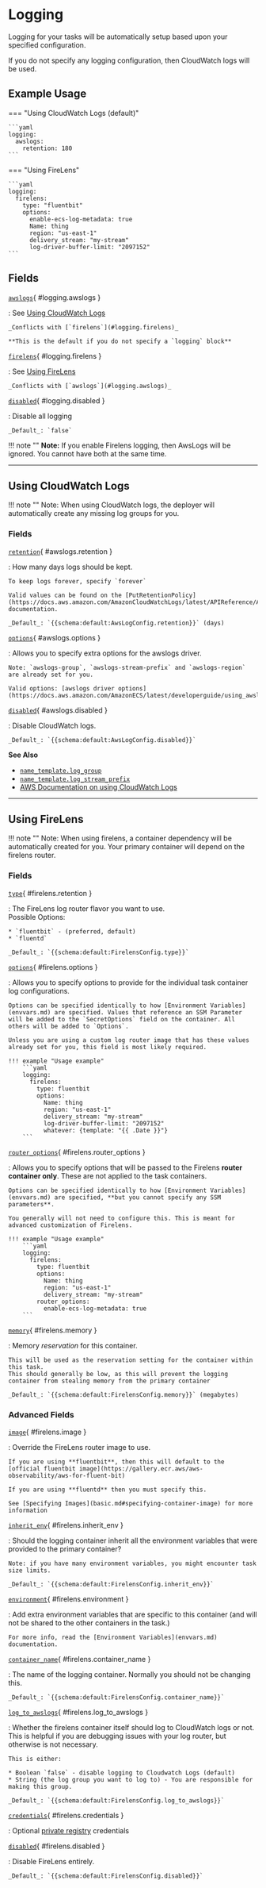 # Logging

Logging for your tasks will be automatically setup based upon your specified configuration.

If you do not specify any logging configuration, then CloudWatch logs will be used.

## Example Usage

=== "Using CloudWatch Logs (default)"

    ```yaml
    logging:
      awslogs:
        retention: 180
    ```


=== "Using FireLens"

    ```yaml
    logging:
      firelens:
        type: "fluentbit"
        options:
          enable-ecs-log-metadata: true
          Name: thing
          region: "us-east-1"
          delivery_stream: "my-stream"
          log-driver-buffer-limit: "2097152"
    ```

## Fields

[`awslogs`](#logging.awslogs){ #logging.awslogs }

:   See [Using CloudWatch Logs](#using-cloudwatch-logs)

    _Conflicts with [`firelens`](#logging.firelens)_

    **This is the default if you do not specify a `logging` block**

[`firelens`](#logging.firelens){ #logging.firelens }

:   See [Using FireLens](#using-firelens)

    _Conflicts with [`awslogs`](#logging.awslogs)_

[`disabled`](#logging.disabled){ #logging.disabled }

:   Disable all logging

    _Default_: `false`

!!! note ""
    **Note:** If you enable Firelens logging, then AwsLogs will be ignored. You cannot have both at the same time.

----

## Using CloudWatch Logs



!!! note ""
    Note: When using CloudWatch logs, the deployer will automatically create any missing log groups for you.

### Fields

[`retention`](#awslogs.retention){ #awslogs.retention }

:   How many days logs should be kept.

    To keep logs forever, specify `forever`

    Valid values can be found on the [PutRetentionPolicy](https://docs.aws.amazon.com/AmazonCloudWatchLogs/latest/APIReference/API_PutRetentionPolicy.html#API_PutRetentionPolicy_RequestSyntax) documentation.

    _Default_: `{{schema:default:AwsLogConfig.retention}}` (days)

[`options`](#awslogs.options){ #awslogs.options }

:   Allows you to specify extra options for the awslogs driver.

    Note: `awslogs-group`, `awslogs-stream-prefix` and `awslogs-region` are already set for you.

    Valid options: [awslogs driver options](https://docs.aws.amazon.com/AmazonECS/latest/developerguide/using_awslogs.html#create_awslogs_logdriver_options)

[`disabled`](#awslogs.disabled){ #awslogs.disabled }

:   Disable CloudWatch logs.

    _Default_: `{{schema:default:AwsLogConfig.disabled}}`

**See Also**

* [`name_template.log_group`](naming.md#naming.log_group)
* [`name_template.log_stream_prefix`](naming.md#naming.log_stream_prefix)
* [AWS Documentation on using CloudWatch Logs](https://docs.aws.amazon.com/AmazonECS/latest/developerguide/using_awslogs.html)

----

## Using FireLens

!!! note ""
    Note: When using firelens, a container dependency will be automatically created for you. Your primary container will depend on the firelens router.

### Fields

[`type`](#firelens.retention){ #firelens.retention }

:   The FireLens log router flavor you want to use.<br>Possible Options:

    * `fluentbit` - (preferred, default)
    * `fluentd`

    _Default_: `{{schema:default:FirelensConfig.type}}`

[`options`](#firelens.options){ #firelens.options }

:   Allows you to specify options to provide for the individual task container log configurations.

    Options can be specified identically to how [Environment Variables](envvars.md) are specified. Values that reference an SSM Parameter will be added to the `SecretOptions` field on the container. All others will be added to `Options`.

    Unless you are using a custom log router image that has these values already set for you, this field is most likely required.

    !!! example "Usage example"
        ```yaml
        logging:
          firelens:
            type: fluentbit
            options:
              Name: thing
              region: "us-east-1"
              delivery_stream: "my-stream"
              log-driver-buffer-limit: "2097152"
              whatever: {template: "{{ .Date }}"}
        ```

[`router_options`](#firelens.router_options){ #firelens.router_options }

:   Allows you to specify options that will be passed to the Firelens **router container only**. These are not applied to the task containers.

    Options can be specified identically to how [Environment Variables](envvars.md) are specified, **but you cannot specify any SSM parameters**.

    You generally will not need to configure this. This is meant for advanced customization of Firelens.

    !!! example "Usage example"
        ```yaml
        logging:
          firelens:
            type: fluentbit
            options:
              Name: thing
              region: "us-east-1"
              delivery_stream: "my-stream"
            router_options:
              enable-ecs-log-metadata: true
        ```    

[`memory`](#firelens.memory){ #firelens.memory }

:   Memory _reservation_ for this container.

    This will be used as the reservation setting for the container within this task.
    This should generally be low, as this will prevent the logging container from stealing memory from the primary container

    _Default_: `{{schema:default:FirelensConfig.memory}}` (megabytes)

### Advanced Fields

[`image`](#firelens.image){ #firelens.image }

:   Override the FireLens router image to use.

    If you are using **fluentbit**, then this will default to the [official fluentbit image](https://gallery.ecr.aws/aws-observability/aws-for-fluent-bit)

    If you are using **fluentd** then you must specify this.

    See [Specifying Images](basic.md#specifying-container-image) for more information

[`inherit_env`](#firelens.inherit_env){ #firelens.inherit_env }

:   Should the logging container inherit all the environment variables that were provided to the primary container?
    
    Note: if you have many environment variables, you might encounter task size limits.
    
    _Default_: `{{schema:default:FirelensConfig.inherit_env}}`

[`environment`](#firelens.environment){ #firelens.environment }

:   Add extra environment variables that are specific to this container (and will not be shared to the other containers in the task.)

    For more info, read the [Environment Variables](envvars.md) documentation.

[`container_name`](#firelens.container_name){ #firelens.container_name }

:   The name of the logging container. Normally you should not be changing this.

    _Default_: `{{schema:default:FirelensConfig.container_name}}`

[`log_to_awslogs`](#firelens.log_to_awslogs){ #firelens.log_to_awslogs }

:   Whether the firelens container itself should log to CloudWatch logs or not. This is helpful if you are debugging issues with your log router, but otherwise is not necessary.

    This is either:

    * Boolean `false` - disable logging to Cloudwatch Logs (default)
    * String (the log group you want to log to) - You are responsible for making this group.

    _Default_: `{{schema:default:FirelensConfig.log_to_awslogs}}`

[`credentials`](#firelens.credentials){ #firelens.credentials }

:   Optional [private registry](common.md#private-registry) credentials

[`disabled`](#firelens.disabled){ #firelens.disabled }

:   Disable FireLens entirely.

    _Default_: `{{schema:default:FirelensConfig.disabled}}`

